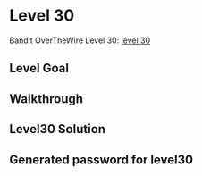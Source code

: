 # Level 30

Bandit OverTheWire Level 30: [level 30](https://overthewire.org/wargames/bandit/bandit30.html)

## **Level Goal**


## **Walkthrough**


## **Level30 Solution**


## **Generated password for level30**

